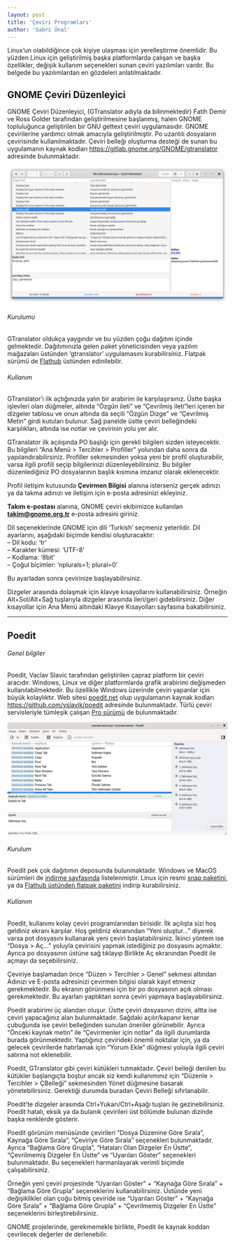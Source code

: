 ```yaml
---
layout: post
title: 'Çeviri Programları'
author: 'Sabri Ünal'
---
```


Linux’un olabildiğince çok kişiye ulaşması için yerelleştirme önemlidir. Bu yüzden Linux için geliştirilmiş başka platformlarda çalışan ve başka özellikler, değişik kullanım seçenekleri sunan çeviri yazılımları vardır. Bu belgede bu yazılımlardan en gözdeleri anlatılmaktadır.

## GNOME Çeviri Düzenleyici

GNOME Çeviri Düzenleyici, (GTranslator adıyla da bilinmektedir) Fatih Demir ve Ross Golder tarafından geliştirilmesine başlanmış, halen GNOME topluluğunca geliştirilen bir GNU gettext çeviri uygulamasıdır. GNOME çevirilerine yardımcı olmak amacıyla geliştirilmiştir. Po uzantılı dosyaların çevirisinde kullanılmaktadır. Çeviri belleği oluşturma desteği de sunan bu uygulamanın kaynak kodları <https://gitlab.gnome.org/GNOME/gtranslator> adresinde bulunmaktadır.

![](/media/2023/03/gtranslator.png)

###### Kurulumu

GTranslator oldukça yaygındır ve bu yüzden çoğu dağıtım içinde gelmektedir. Dağıtımınızla gelen paket yöneticisinden veya yazılım mağazaları üstünden ‘gtranslator’ uygulamasını kurabilirsiniz. Flatpak sürümü de [Flathub](https://flathub.org/apps/details/org.gnome.Gtranslator) üstünden edinilebilir.

###### Kullanım

GTranslator’ı ilk açtığınızda yalın bir arabirim ile karşılaşırsınız. Üstte başka işlevleri olan düğmeler, altında “Özgün ileti” ve “Çevrilmiş ileti”leri içeren bir dizgeler tablosu ve onun altında da seçili “Özgün Dizge” ve “Çevrilmiş Metin” girdi kutuları bulunur. Sağ panelde üstte çeviri belleğindeki karşılıkları, altında ise notlar ve çevirinin yolu yer alır.

GTranslator ilk açılışında PO başlığı için gerekli bilgileri sizden isteyecektir. Bu bilgileri “Ana Menü &gt; Tercihler &gt; Profiller” yolundan daha sonra da yapılandırabilirsiniz. Profiller sekmesinden yoksa yeni bir profil oluşturabilir, varsa ilgili profili seçip bilgilerinizi düzenleyebilirsiniz. Bu bilgiler düzenlediğiniz PO dosyalarının başlık kısmına imzanız olarak eklenecektir.

Profil iletişim kutusunda **Çevirmen Bilgisi** alanına isterseniz gerçek adınızı ya da takma adınızı ve iletişim için e-posta adresinizi ekleyiniz.

**Takım e-postası** alanına, GNOME çeviri ekibimizce kullanılan **takim@gnome.org.tr** e-posta adresini giriniz.

Dil seçeneklerinde GNOME için dili ‘Turkish’ seçmeniz yeterlidir. Dil ayarlarını, aşağıdaki biçimde kendisi oluşturacaktır:  
– Dil kodu: ‘tr’  
– Karakter kümesi: ‘UTF-8’  
– Kodlama: ‘8bit’  
– Çoğul biçimler: ‘nplurals=1; plural=0’

Bu ayarladan sonra çevirinize başlayabilirsiniz.

Dizgeler arasında dolaşmak için klavye kısayollarını kullanabilirsiniz. Örneğin Alt+Sol/Alt+Sağ tuşlarıyla dizgeler arasında ileri/geri gidebilirsiniz. Diğer kısayollar için Ana Menü altındaki Klavye Kısayolları sayfasına bakabilirsiniz.

- - - - - -

## Poedit

###### Genel bilgiler

Poedit, Vaclav Slavic tarafından geliştirilen çapraz platform bir çeviri aracıdır. Windows, Linux ve diğer platformlarda grafik arabirimi değişmeden kullanılabilmektedir. Bu özellikle Windows üzerinde çeviri yapanlar için büyük kolaylıktır. Web sitesi [poedit.net](https://poedit.net) olup uygulamanın kaynak kodları <https://github.com/vslavik/poedit> adresinde bulunmaktadır. Türlü çeviri servisleriyle tümleşik çalışan [Pro sürümü](https://poedit.net/pro) de bulunmaktadır.

![](/media/2023/04/poedit-gnome.png)

###### Kurulum

Poedit pek çok dağıtımın deposunda bulunmaktadır. Windows ve MacOS sürümleri de [indirme sayfasında](https://poedit.net/download) listelenmiştir. Linux için resmi [snap paketini](https://snapcraft.io/poedit), ya da [Flathub üstünden flatpak paketini](https://flathub.org/apps/details/net.poedit.Poedit) indirip kurabilirsiniz.

###### Kullanım

Poedit, kullanımı kolay çeviri programlarından birisidir. İlk açılışta sizi hoş geldiniz ekranı karşılar. Hoş geldiniz ekranından “Yeni oluştur…” diyerek varsa pot dosyasını kullanarak yeni çeviri başlatabilirsiniz. İkinci yöntem ise “Dosya &gt; Aç…” yoluyla çevirisini yapmak istediğiniz po dosyasını açmaktır. Ayrıca po dosyasının üstüne sağ tıklayıp Birlikte Aç ekranından Poedit ile açmayı da seçebilirsiniz.

Çeviriye başlamadan önce “Düzen &gt; Tercihler &gt; Genel” sekmesi altından Adınızı ve E-posta adresinizi çevirmen bilgisi olarak kayıt etmeniz gerekmektedir. Bu ekranın görünmesi için bir po dosyasının açık olması gerekmektedir. Bu ayarları yaptıktan sonra çeviri yapmaya başlayabilirsiniz.

Poedit arabirimi üç alandan oluşur. Üstte çeviri dosyasının dizini, altta ise çeviri yapacağınız alan bulunmaktadır. Sağdaki açılır/kapanır kenar çubuğunda ise çeviri belleğinden sunulan öneriler görünebilir. Ayrıca “Önceki kaynak metin” ile “Çevirmenler için notlar” da ilgili durumlarda burada görünmektedir. Yaptığınız çevirideki önemli noktalar için, ya da gelecek çevirilerde hatırlamak için “Yorum Ekle” düğmesi yoluyla ilgili çeviri satırına not eklenebilir.

Poedit, GTranslator gibi çeviri kütükleri tutmaktadır. Çeviri belleği denilen bu kütükler başlangıçta boştur ancak siz kendi kullanımınız için “Düzenle &gt; Tercihler &gt; ÇBelleği” sekmesinden Yönet düğmesine basarak yönetebilirsiniz. Gerektiği durumda buradan Çeviri Belleği sıfırlanabilir.

Poedit’te dizgeler arasında Ctrl+Yukarı/Ctrl+Aşağı tuşları ile gezinebilirsiniz. Poedit hatalı, eksik ya da bulanık çevirileri üst bölümde bulunan dizinde başka renklerde gösterir.

Poedit görünüm menüsünde çevirileri “Dosya Düzenine Göre Sırala”, Kaynağa Göre Sırala”, “Çeviriye Göre Sırala” seçenekleri bulunmaktadır. Ayrıca “Bağlama Göre Grupla”, “Hataları Olan Dizgeler En Üstte”, “Çevrilmemiş Dizgeler En Üstte” ve “Uyarıları Göster” seçenekleri bulunmaktadır. Bu seçenekleri harmanlayarak verimli biçimde çalışabilirsiniz.

Örneğin yeni çeviri projesinde “Uyarıları Göster” + “Kaynağa Göre Sırala” + “Bağlama Göre Grupla” seçeneklerini kullanabilirsiniz. Üstünde yeni değişiklikler olan çoğu bitmiş çeviride ise “Uyarıları Göster” + “Kaynağa Göre Sırala” + “Bağlama Göre Grupla” + “Çevrilmemiş Dizgeler En Üstte” seçeneklerini birleştirebilirsiniz.

GNOME projelerinde, gerekmemekle birlikte, Poedit ile kaynak koddan çevrilecek değerler de derlenebilir.